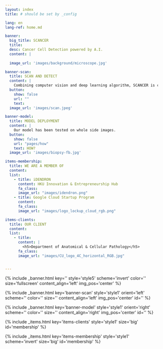 ```yaml
---
layout: index
title: # should be set by _config

lang: en
lang-ref: home.md

banner:
  big_title: SCANCER
  title: 
  desc: Cancer Cell Detection powered by A.I.
  content: |
    
  image_url: 'images/background/microscope.jpg'

banner-scan:
  title: SCAN AND DETECT
  content: |
    Combining computer vision and deep learning algorithm, SCANCER is capable of detecting and recognising cancer cell in pathology microscopic images.​
  button:
    show: false
    url: ""
    text: 
  image_url: 'images/scan.jpeg'

banner-model:
  title: MODEL DEPLOYMENT
  content: |
    Our model has been tested on whole side images.
  button:
    show: false
    url: "pages/how"
    text: HOW?
  image_url: 'images/biopsy-fb.jpg'

items-membership:
  title: WE ARE A MEMBER OF
  content: 
  list:
    - title: iDENDRON 
      content: HKU Innovation & Entrepreneurship Hub
      fa_class: 
      image_url: "images/idendron.png"
    - title: Google Cloud Startup Program
      content: 
      fa_class:
      image_url: "images/logo_lockup_cloud_rgb.png"

items-clients:
  title: OUR CLIENT
  content: 
  list:
    - title: 
      content: |
        <h5>Department of Anatomical & Cellular Pathology</h5>
      fa_class: 
      image_url: "images/CU_logo_4C_horizontal_RGB.jpg"


---
```

<!-- Welcome Banner -->
{% include _banner.html key='' style='style5' scheme='invert' color='' size='fullscreen' content_align='left' img_pos='center' %}

<!-- Scan and Detect -->
{% include _banner.html key='banner-scan' style='style1' orient='left' scheme='' color='' size='' content_align='left' img_pos='center' id='' %}

<!-- Model Deployment -->
{% include _banner.html key='banner-model' style='style1' orient='right' scheme='' color='' size='' content_align='right' img_pos='center' id='' %}

<!-- clients -->
{% include _items.html key='items-clients' style='style1' size='big' id='membership' %}

<!-- MEMBERSHIP -->
{% include _items.html key='items-membership' style='style1' scheme='invert' size='big' id='membership' %}

